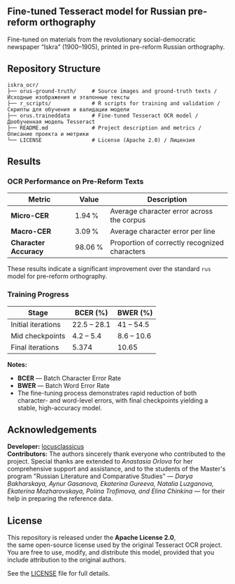 ## Fine-tuned Tesseract model for Russian pre-reform orthography
Fine-tuned on materials from the revolutionary social-democratic newspaper “Iskra” (1900–1905), printed in pre-reform Russian orthography.

## Repository Structure

```plaintext
iskra_ocr/
├── orus-ground-truth/     # Source images and ground-truth texts / Исходные изображения и эталонные тексты
├── r_scripts/             # R scripts for training and validation / Скрипты для обучения и валидации модели
├── orus.traineddata       # Fine-tuned Tesseract OCR model / Дообученная модель Tesseract
├── README.md              # Project description and metrics / Описание проекта и метрики
└── LICENSE                # License (Apache 2.0) / Лицензия
```

## Results

### OCR Performance on Pre-Reform Texts

| Metric                  | Value    | Description |
|--------------------------|---------|-------------|
| **Micro-CER**            | 1.94 %  | Average character error across the corpus |
| **Macro-CER**            | 3.09 %  | Average character error per line |
| **Character Accuracy**   | 98.06 % | Proportion of correctly recognized characters |

These results indicate a significant improvement over the standard `rus` model for pre-reform orthography.

### Training Progress

| Stage                  | BCER (%)      | BWER (%)      |
|------------------------|---------------|---------------|
| Initial iterations     | 22.5 – 28.1   | 41 – 54.5     |
| Mid checkpoints        | 4.2 – 5.4     | 8.6 – 10.6    |
| Final iterations       | 5.374         | 10.65         |

**Notes:**  
- **BCER** — Batch Character Error Rate  
- **BWER** — Batch Word Error Rate  
- The fine-tuning process demonstrates rapid reduction of both character- and word-level errors, with final checkpoints yielding a stable, high-accuracy model.


## Acknowledgements

**Developer:** [locusclassicus](https://github.com/locusclassicus)
<br>
**Contributors:** The authors sincerely thank everyone who contributed to the project. Special thanks are extended to *Anastasia Orlova* for her comprehensive support and assistance, and to the students of the Master's program "Russian Literature and Comparative Studies" — *Darya Bakharskaya, Aynur Gasanova, Ekaterina Gureeva, Natalia Luzganova, Ekaterina Mozharovskaya, Polina Trofimova, and Elina Chinkina* — for their help in preparing the reference data.


## License

This repository is released under the **Apache License 2.0**,  
the same open-source license used by the original Tesseract OCR project.  
You are free to use, modify, and distribute this model, provided that you include attribution to the original authors.

See the [LICENSE](./LICENSE) file for full details.